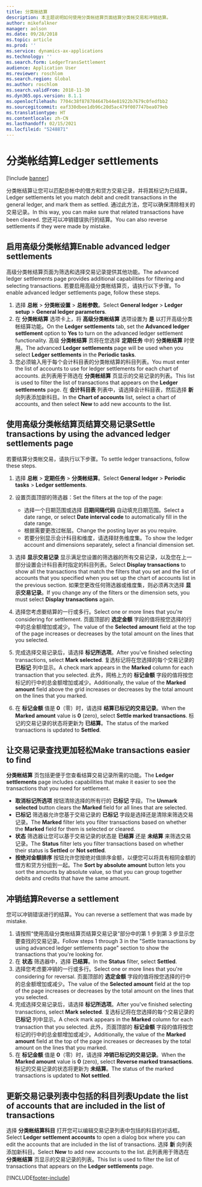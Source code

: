 ```yaml
---
title: 分类帐结算
description: 本主题说明如何使用分类帐结算页面结算分类帐交易和冲销结算。
author: mikefalkner
manager: aolson
ms.date: 09/28/2018
ms.topic: article
ms.prod: ''
ms.service: dynamics-ax-applications
ms.technology: ''
ms.search.form: LedgerTransSettlement
audience: Application User
ms.reviewer: roschlom
ms.search.region: Global
ms.author: roschlom
ms.search.validFrom: 2018-11-30
ms.dyn365.ops.version: 8.1.1
ms.openlocfilehash: 7704c38f878784647b44e81922b7679c0fedfbb2
ms.sourcegitcommit: eaf330dbee1db96c20d5ac479f007747bea079eb
ms.translationtype: HT
ms.contentlocale: zh-CN
ms.lasthandoff: 02/15/2021
ms.locfileid: "5248871"
---
```

# <a name="ledger-settlements"></a><span data-ttu-id="b1486-103">分类帐结算</span><span class="sxs-lookup"><span data-stu-id="b1486-103">Ledger settlements</span></span>

[!include [banner](../includes/banner.md)]

<span data-ttu-id="b1486-104">分类帐结算让您可以匹配总帐中的借方和贷方交易记录，并将其标记为已结算。</span><span class="sxs-lookup"><span data-stu-id="b1486-104">Ledger settlements let you match debit and credit transactions in the general ledger, and mark them as settled.</span></span> <span data-ttu-id="b1486-105">通过此方法，您可以确保清除相关的交易记录。</span><span class="sxs-lookup"><span data-stu-id="b1486-105">In this way, you can make sure that related transactions have been cleared.</span></span> <span data-ttu-id="b1486-106">您还可以冲销错误执行的结算。</span><span class="sxs-lookup"><span data-stu-id="b1486-106">You can also reverse settlements if they were made by mistake.</span></span>

## <a name="enable-advanced-ledger-settlements"></a><span data-ttu-id="b1486-107">启用高级分类帐结算</span><span class="sxs-lookup"><span data-stu-id="b1486-107">Enable advanced ledger settlements</span></span>

<span data-ttu-id="b1486-108">高级分类帐结算页面为筛选和选择交易记录提供其他功能。</span><span class="sxs-lookup"><span data-stu-id="b1486-108">The advanced ledger settlements page provides additional capabilities for filtering and selecting transactions.</span></span> <span data-ttu-id="b1486-109">若要启用高级分类帐结算页，请执行以下步骤。</span><span class="sxs-lookup"><span data-stu-id="b1486-109">To enable advanced ledger settlements page, follow these steps.</span></span>

1. <span data-ttu-id="b1486-110">选择 **总帐** \> **分类帐设置** \> **总帐参数**。</span><span class="sxs-lookup"><span data-stu-id="b1486-110">Select **General ledger** \> **Ledger setup** \> **General ledger parameters**.</span></span> 
2. <span data-ttu-id="b1486-111">在 **分类帐结算** 选项卡上，将 **高级分类帐结算** 选项设置为 **是** 以打开高级分类帐结算功能。</span><span class="sxs-lookup"><span data-stu-id="b1486-111">On the **Ledger settlements** tab, set the **Advanced ledger settlement** option to **Yes** to turn on the advanced ledger settlement functionality.</span></span> <span data-ttu-id="b1486-112">高级 **分类帐结算** 页将在您选择 **定期任务** 中的 **分类帐结算** 时使用。</span><span class="sxs-lookup"><span data-stu-id="b1486-112">The advanced **Ledger settlements** page will be used when you select **Ledger settlements** in the **Periodic tasks**.</span></span> 
3. <span data-ttu-id="b1486-113">您必须输入用于每个会计科目表的分类帐结算的科目列表。</span><span class="sxs-lookup"><span data-stu-id="b1486-113">You must enter the list of accounts to use for ledger settlements for each chart of accounts.</span></span> <span data-ttu-id="b1486-114">此列表用于筛选在 **分类帐结算** 页显示的交易记录的列表。</span><span class="sxs-lookup"><span data-stu-id="b1486-114">This list is used to filter the list of transactions that appears on the **Ledger settlements** page.</span></span> <span data-ttu-id="b1486-115">在 **会计科目表** 列表中，请选择会计科目表，然后选择 **新** 向列表添加新科目。</span><span class="sxs-lookup"><span data-stu-id="b1486-115">In the **Chart of accounts** list, select a chart of accounts, and then select **New** to add new accounts to the list.</span></span>

## <a name="settle-transactions-by-using-the-advanced-ledger-settlements-page"></a><span data-ttu-id="b1486-116">使用高级分类帐结算页结算交易记录</span><span class="sxs-lookup"><span data-stu-id="b1486-116">Settle transactions by using the advanced ledger settlements page</span></span>

<span data-ttu-id="b1486-117">若要结算分类帐交易，请执行以下步骤。</span><span class="sxs-lookup"><span data-stu-id="b1486-117">To settle ledger transactions, follow these steps.</span></span>

1. <span data-ttu-id="b1486-118">选择 **总帐** \> **定期任务** \> **分类帐结算**。</span><span class="sxs-lookup"><span data-stu-id="b1486-118">Select **General ledger** \> **Periodic tasks** \> **Ledger settlements**.</span></span>
2. <span data-ttu-id="b1486-119">设置页面顶部的筛选器：</span><span class="sxs-lookup"><span data-stu-id="b1486-119">Set the filters at the top of the page:</span></span>

    - <span data-ttu-id="b1486-120">选择一个日期范围或选择 **日期间隔代码** 自动填充日期范围。</span><span class="sxs-lookup"><span data-stu-id="b1486-120">Select a date range, or select **Date interval code** to automatically fill in the date range.</span></span>
    - <span data-ttu-id="b1486-121">根据需要更改过帐层。</span><span class="sxs-lookup"><span data-stu-id="b1486-121">Change the posting layer as you require.</span></span>
    - <span data-ttu-id="b1486-122">若要分别显示会计科目和维度，请选择财务维度集。</span><span class="sxs-lookup"><span data-stu-id="b1486-122">To show the ledger account and dimensions separately, select a financial dimension set.</span></span>

3. <span data-ttu-id="b1486-123">选择 **显示交易记录** 显示满足您设置的筛选器的所有交易记录，以及您在上一部分设置会计科目表时指定的科目列表。</span><span class="sxs-lookup"><span data-stu-id="b1486-123">Select **Display transactions** to show all the transactions that match the filters that you set and the list of accounts that you specified when you set up the chart of accounts list in the previous section.</span></span> <span data-ttu-id="b1486-124">如果您更改任何筛选器或维度集，则必须再次选择 **显示交易记录**。</span><span class="sxs-lookup"><span data-stu-id="b1486-124">If you change any of the filters or the dimension sets, you must select **Display transactions** again.</span></span>
4. <span data-ttu-id="b1486-125">选择您考虑要结算的一行或多行。</span><span class="sxs-lookup"><span data-stu-id="b1486-125">Select one or more lines that you're considering for settlement.</span></span> <span data-ttu-id="b1486-126">页面顶部的 **选定金额** 字段的值将按您选择的行中的总金额增加或减少。</span><span class="sxs-lookup"><span data-stu-id="b1486-126">The value of the **Selected amount** field at the top of the page increases or decreases by the total amount on the lines that you selected.</span></span>
5. <span data-ttu-id="b1486-127">完成选择交易记录后，请选择 **标记所选项**。</span><span class="sxs-lookup"><span data-stu-id="b1486-127">After you've finished selecting transactions, select **Mark selected**.</span></span> <span data-ttu-id="b1486-128">复选标记将在您选择的每个交易记录的 **已标记** 列中显示。</span><span class="sxs-lookup"><span data-stu-id="b1486-128">A check mark appears in the **Marked** column for each transaction that you selected.</span></span> <span data-ttu-id="b1486-129">此外，网格上方的 **标记金额** 字段的值将按您标记的行中的总金额增加或减少。</span><span class="sxs-lookup"><span data-stu-id="b1486-129">Additionally, the value of the **Marked amount** field above the grid increases or decreases by the total amount on the lines that you marked.</span></span>
6. <span data-ttu-id="b1486-130">在 **标记金额** 值是 **0**（零）时，请选择 **结算已标记的交易记录**。</span><span class="sxs-lookup"><span data-stu-id="b1486-130">When the **Marked amount** value is **0** (zero), select **Settle marked transactions**.</span></span> <span data-ttu-id="b1486-131">标记的交易记录的状态将更新为 **已结算**。</span><span class="sxs-lookup"><span data-stu-id="b1486-131">The status of the marked transactions is updated to **Settled**.</span></span>

## <a name="make-transactions-easier-to-find"></a><span data-ttu-id="b1486-132">让交易记录查找更加轻松</span><span class="sxs-lookup"><span data-stu-id="b1486-132">Make transactions easier to find</span></span>

<span data-ttu-id="b1486-133">**分类帐结算** 页包括更便于您查看结算交易记录所需的功能。</span><span class="sxs-lookup"><span data-stu-id="b1486-133">The **Ledger settlements** page includes capabilities that make it easier to see the transactions that you need for settlement.</span></span>

- <span data-ttu-id="b1486-134">**取消标记所选项** 按钮清除选择的所有行的 **已标记** 字段。</span><span class="sxs-lookup"><span data-stu-id="b1486-134">The **Unmark selected** button clears the **Marked** field for all lines that are selected.</span></span>
- <span data-ttu-id="b1486-135">**已标记** 筛选器允许您基于交易记录的 **已标记** 字段是选择还是清除来筛选交易记录。</span><span class="sxs-lookup"><span data-stu-id="b1486-135">The **Marked** filter lets you filter transactions based on whether the **Marked** field for them is selected or cleared.</span></span>
- <span data-ttu-id="b1486-136">**状态** 筛选器让您可以基于交易记录的状态是 **已结算** 还是 **未结算** 来筛选交易记录。</span><span class="sxs-lookup"><span data-stu-id="b1486-136">The **Status** filter lets you filter transactions based on whether their status is **Settled** or **Not settled**.</span></span>
- <span data-ttu-id="b1486-137">**按绝对金额排序** 按钮允许您按绝对值排序金额，以便您可以将具有相同金额的借方和贷方分组到一起。</span><span class="sxs-lookup"><span data-stu-id="b1486-137">The **Sort by absolute amount** button lets you sort the amounts by absolute value, so that you can group together debits and credits that have the same amount.</span></span>

## <a name="reverse-a-settlement"></a><span data-ttu-id="b1486-138">冲销结算</span><span class="sxs-lookup"><span data-stu-id="b1486-138">Reverse a settlement</span></span>

<span data-ttu-id="b1486-139">您可以冲销错误进行的结算。</span><span class="sxs-lookup"><span data-stu-id="b1486-139">You can reverse a settlement that was made by mistake.</span></span>

1. <span data-ttu-id="b1486-140">请按照“使用高级分类帐结算页结算交易记录”部分中的第 1 步到第 3 步显示您要查找的交易记录。</span><span class="sxs-lookup"><span data-stu-id="b1486-140">Follow steps 1 through 3 in the "Settle transactions by using advanced ledger settlements page" section to show the transactions that you're looking for.</span></span>
2. <span data-ttu-id="b1486-141">在 **状态** 筛选器中，选择 **已结算**。</span><span class="sxs-lookup"><span data-stu-id="b1486-141">In the **Status** filter, select **Settled**.</span></span>
3. <span data-ttu-id="b1486-142">选择您考虑要冲销的一行或多行。</span><span class="sxs-lookup"><span data-stu-id="b1486-142">Select one or more lines that you're considering for reversal.</span></span> <span data-ttu-id="b1486-143">页面顶部的 **选定金额** 字段的值将按您选择的行中的总金额增加或减少。</span><span class="sxs-lookup"><span data-stu-id="b1486-143">The value of the **Selected amount** field at the top of the page increases or decreases by the total amount on the lines that you selected.</span></span>
4. <span data-ttu-id="b1486-144">完成选择交易记录后，请选择 **标记所选项**。</span><span class="sxs-lookup"><span data-stu-id="b1486-144">After you've finished selecting transactions, select **Mark selected**.</span></span> <span data-ttu-id="b1486-145">复选标记将在您选择的每个交易记录的 **已标记** 列中显示。</span><span class="sxs-lookup"><span data-stu-id="b1486-145">A check mark appears in the **Marked** column for each transaction that you selected.</span></span> <span data-ttu-id="b1486-146">此外，页面顶部的 **标记金额** 字段的值将按您标记的行中的总金额增加或减少。</span><span class="sxs-lookup"><span data-stu-id="b1486-146">Additionally, the value of the **Marked amount** field at the top of the page increases or decreases by the total amount on the lines that you marked.</span></span>
5. <span data-ttu-id="b1486-147">在 **标记金额** 值是 **0**（零）时，请选择 **冲销已标记的交易记录**。</span><span class="sxs-lookup"><span data-stu-id="b1486-147">When the **Marked amount** value is **0** (zero), select **Reverse marked transactions**.</span></span> <span data-ttu-id="b1486-148">标记的交易记录的状态将更新为 **未结算**。</span><span class="sxs-lookup"><span data-stu-id="b1486-148">The status of the marked transactions is updated to **Not settled**.</span></span>

## <a name="update-the-list-of-accounts-that-are-included-in-the-list-of-transactions"></a><span data-ttu-id="b1486-149">更新交易记录列表中包括的科目列表</span><span class="sxs-lookup"><span data-stu-id="b1486-149">Update the list of accounts that are included in the list of transactions</span></span>

<span data-ttu-id="b1486-150">选择 **分类帐结算科目** 打开您可以编辑交易记录列表中包括的科目的对话框。</span><span class="sxs-lookup"><span data-stu-id="b1486-150">Select **Ledger settlement accounts** to open a dialog box where you can edit the accounts that are included in the list of transactions.</span></span> <span data-ttu-id="b1486-151">选择 **新** 向列表添加新科目。</span><span class="sxs-lookup"><span data-stu-id="b1486-151">Select **New** to add new accounts to the list.</span></span> <span data-ttu-id="b1486-152">此列表用于筛选在 **分类帐结算** 页显示的交易记录的列表。</span><span class="sxs-lookup"><span data-stu-id="b1486-152">This list is used to filter the list of transactions that appears on the **Ledger settlements** page.</span></span>


[!INCLUDE[footer-include](../../includes/footer-banner.md)]